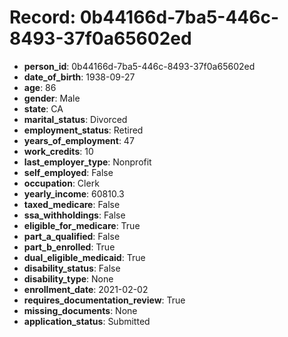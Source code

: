 # Record: 0b44166d-7ba5-446c-8493-37f0a65602ed

- **person_id**: 0b44166d-7ba5-446c-8493-37f0a65602ed
- **date_of_birth**: 1938-09-27
- **age**: 86
- **gender**: Male
- **state**: CA
- **marital_status**: Divorced
- **employment_status**: Retired
- **years_of_employment**: 47
- **work_credits**: 10
- **last_employer_type**: Nonprofit
- **self_employed**: False
- **occupation**: Clerk
- **yearly_income**: 60810.3
- **taxed_medicare**: False
- **ssa_withholdings**: False
- **eligible_for_medicare**: True
- **part_a_qualified**: False
- **part_b_enrolled**: True
- **dual_eligible_medicaid**: True
- **disability_status**: False
- **disability_type**: None
- **enrollment_date**: 2021-02-02
- **requires_documentation_review**: True
- **missing_documents**: None
- **application_status**: Submitted